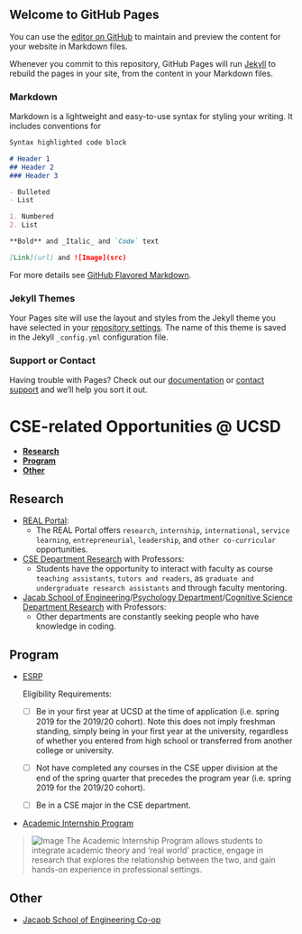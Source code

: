 ## Welcome to GitHub Pages

You can use the [editor on GitHub](https://github.com/yuz101/CSE110-Lab1/edit/main/README.md) to maintain and preview the content for your website in Markdown files.

Whenever you commit to this repository, GitHub Pages will run [Jekyll](https://jekyllrb.com/) to rebuild the pages in your site, from the content in your Markdown files.

### Markdown

Markdown is a lightweight and easy-to-use syntax for styling your writing. It includes conventions for

```markdown
Syntax highlighted code block

# Header 1
## Header 2
### Header 3

- Bulleted
- List

1. Numbered
2. List

**Bold** and _Italic_ and `Code` text

[Link](url) and ![Image](src)
```

For more details see [GitHub Flavored Markdown](https://guides.github.com/features/mastering-markdown/).

### Jekyll Themes

Your Pages site will use the layout and styles from the Jekyll theme you have selected in your [repository settings](https://github.com/yuz101/CSE110-Lab1/settings). The name of this theme is saved in the Jekyll `_config.yml` configuration file.

### Support or Contact

Having trouble with Pages? Check out our [documentation](https://docs.github.com/categories/github-pages-basics/) or [contact support](https://github.com/contact) and we’ll help you sort it out.

# CSE-related Opportunities @ UCSD

- [**Research**](#research)
- [**Program**](#program)
- [**Other**](#other)

## Research
- [REAL Portal](https://real-app.ucsd.edu/opportunities):
  - The REAL Portal offers `research`, `internship`, `international`, `service learning`, `entrepreneurial`, `leadership`, and `other co-curricular` opportunities.
- [CSE Department Research](https://cse.ucsd.edu/faculty-research) with Professors:
  - Students have the opportunity to interact with faculty as course `teaching assistants`, `tutors and readers`, as `graduate and undergraduate research assistants` and through faculty mentoring.
- [Jacab School of Engineering](https://jacobsschool.ucsd.edu/research)/[Psychology Department](https://psychology.ucsd.edu/research-areas/index.html)/[Cognitive Science Department Research](https://cogsci.ucsd.edu/research/index.html) with Professors:
  - Other departments are constantly seeking people who have knowledge in coding.

## Program
- [ESRP](https://ersp.eng.ucsd.edu/home)

  Eligibility Requirements:
  - [ ] Be in your first year at UCSD at the time of application (i.e. spring 2019 for the 2019/20 cohort).  Note this does not imply freshman standing, simply being in your first year at the university, regardless of whether you entered from high school or transferred from another college or university.

  - [ ] Not have completed any courses in the CSE upper division at the end of the spring quarter that precedes the program year (i.e. spring 2019 for the 2019/20 cohort).

  - [ ] Be in a CSE major in the CSE department.

- [Academic Internship Program](https://aip.ucsd.edu/)
> ![Image](https://aip.ucsd.edu/_homepage-internals/homepage-sample/banner-home.png)
The Academic Internship Program allows students to integrate academic theory and ‘real world' practice, engage in research that explores the relationship between the two, and gain hands-on experience in professional settings.

## Other
- [Jacaob School of Engineering Co-op](https://jacobsschool.ucsd.edu/cap/co-op)
